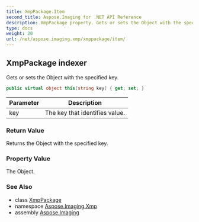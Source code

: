 ```yaml
---
title: XmpPackage.Item
second_title: Aspose.Imaging for .NET API Reference
description: XmpPackage property. Gets or sets the Object with the specified key
type: docs
weight: 20
url: /net/aspose.imaging.xmp/xmppackage/item/
---
```

## XmpPackage indexer

Gets or sets the Object with the specified key.

```csharp
public virtual object this[string key] { get; set; }
```

| Parameter | Description |
| --- | --- |
| key | The key that identifies value. |

### Return Value

Returns the Object with the specified key.

### Property Value

The Object.

### See Also

* class [XmpPackage](../)
* namespace [Aspose.Imaging.Xmp](../../xmppackage/)
* assembly [Aspose.Imaging](../../../)


